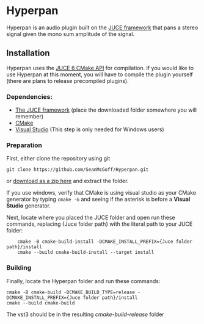 # Hyperpan

Hyperpan is an audio plugin built on the [JUCE framework](https://github.com/juce-framework/JUCE) that pans a stereo signal given the mono sum amplitude of the signal.

## Installation

Hyperpan uses the [JUCE 6 CMake API](https://github.com/juce-framework/JUCE/blob/master/docs/CMake%20API.md) for compilation. If you would like to use Hyperpan at this moment, you will have to compile the plugin yourself (there are plans to release precompiled plugins).

### Dependencies:
* [The JUCE framework](https://juce.com/get-juce/download) (place the downloaded folder somewhere you will remember)
* [CMake](https://cmake.org/download/)
* [Visual Studio](https://visualstudio.microsoft.com/vs/features/cplusplus/) (This step is only needed for Windows users)

### Preparation
First, either clone the repository using git 

```git clone https://github.com/SeanMcGoff/Hyperpan.git```

or [download as a zip here](https://github.com/SeanMcGoff/Hyperpan/archive/refs/heads/main.zip) and extract the folder.

If you use windows, verify that CMake is using visual studio as your CMake generator by typing ```cmake -G``` and seeing if the asterisk is before a **Visual Studio** generator.

Next, locate where you placed the JUCE folder and open run these commands, replacing {Juce folder path} with the literal path to your JUCE folder:
```
    cmake -B cmake-build-install -DCMAKE_INSTALL_PREFIX={Juce folder path}/install
    cmake --build cmake-build-install --target install
```

### Building
Finally, locate the Hyperpan folder and run these commands:
```
cmake -B cmake-build -DCMAKE_BUILD_TYPE=release -DCMAKE_INSTALL_PREFIX={Juce folder path}/install
cmake --build cmake-build
```

The vst3 should be in the resulting *cmake-build-release* folder

